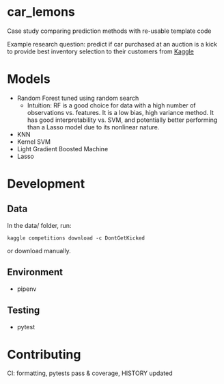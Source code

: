 # car_lemons

Case study comparing prediction methods with re-usable template code

Example research question: predict if car purchased at an auction is a kick to provide best inventory selection to their customers from [Kaggle](https://www.kaggle.com/c/DontGetKicked)

# Models

* Random Forest tuned using random search
    - Intuition: RF is a good choice for data with a high number of observations vs. features. It is a low bias, high variance method. It has good interpretability vs. SVM, and potentially better performing than a Lasso model due to its nonlinear nature.
* KNN
* Kernel SVM
* Light Gradient Boosted Machine
* Lasso

# Development

## Data

In the data/ folder, run:
```
kaggle competitions download -c DontGetKicked
```

or download manually.

## Environment

* pipenv

## Testing

* pytest

# Contributing

CI: formatting, pytests pass & coverage, HISTORY updated